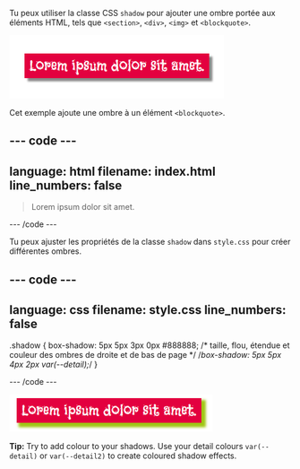 Tu peux utiliser la classe CSS `shadow` pour ajouter une ombre portée aux éléments HTML, tels que `<section>`, `<div>`, `<img>` et `<blockquote>`.

![Le texte 'Lorem ipsum dolor sit amet' sur un arrière-plan rose avec une ombre portée.](images/box-shadow.png)

Cet exemple ajoute une ombre à un élément `<blockquote>`.

--- code ---
---
language: html
filename: index.html
line_numbers: false
---

<main class="page">
  <section class="wrap">
    <blockquote class="secondary shadow"><p>Lorem ipsum dolor sit amet.</p></blockquote>
  </section>
</main>

--- /code ---

Tu peux ajuster les propriétés de la classe `shadow` dans `style.css` pour créer différentes ombres.

--- code ---
---
language: css
filename: style.css
line_numbers: false
---

.shadow {
   box-shadow: 5px 5px 3px 0px #888888; /* taille, flou, étendue et couleur des ombres de droite et de bas de page */
   /*box-shadow: 5px 5px 4px 2px var(--detail);*/
}

--- /code ---

![Le texte 'Lorem ipsum dolor sit amet' sur un arrière-plan vert avec une ombre portée.](images/colour-shadow.png)

**Tip:** Try to add colour to your shadows. Use your detail colours `var(--detail)` or `var(--detail2)` to create coloured shadow effects.
